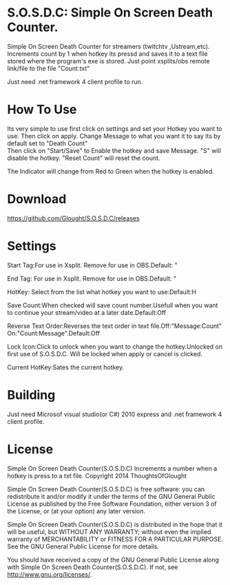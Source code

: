 S.O.S.D.C: Simple On Screen Death Counter.
=========

Simple On Screen Death Counter for streamers (twitchtv ,Ustream,etc). Increments count by 1 when hotkey its pressd and saves it to a text file stored where the program's exe is stored. Just point xsplits/obs remote link/file to the file "Count.txt"

Just need .net framework 4 client profile to run.

How To Use
=========

Its very simple to use first click on settings and set your Hotkey you want to use. 
Then click on apply. Change Message to what you want it to say its by default set to "Death Count"  
Then click on "Start/Save" to Enable the hotkey and save Message. "S" will disable the hotkey.
"Reset Count" will reset the count.

The Indicator will change from Red to Green when the hotkey is enabled.

Download
==========
https://github.com/Glought/S.O.S.D.C/releases

Settings
==========

Start Tag:For use in Xsplit. Remove for use in OBS.Default: "<xsplit>

End Tag: For use in Xsplit. Remove for use in OBS.Default: "</xsplit>

HotKey: Select from the list what hotkey you want to use:Default:H

Save Count:When checked will save count number.Usefull when you want to continue your stream/video at a later date.Default:Off

Reverse Text Order:Reverses the text order in text file.Off:"Message:Count" On:"Count:Message".Default:Off

Lock Icon:Click to unlock when you want to change the hotkey.Unlocked on first use of S.O.S.D.C.
Will be locked when apply or cancel is clicked.

Current HotKey:Sates the current hotkey.


Building
==========
Just need  Microsof visual studio(or C#) 2010 express and .net framework 4 client profile.


License
===========
  Simple On Screen Death Counter(S.O.S.D.C) Increments a number when a hotkey is press to a txt file.
  Copyright 2014 ThoughtsOfGlought

  Simple On Screen Death Counter(S.O.S.D.C) is free software: you can redistribute it and/or modify
  it under the terms of the GNU General Public License as published by
  the Free Software Foundation, either version 3 of the License, or
  (at your option) any later version.

  Simple On Screen Death Counter(S.O.S.D.C) is distributed in the hope that it will be useful,
  but WITHOUT ANY WARRANTY; without even the implied warranty of
  MERCHANTABILITY or FITNESS FOR A PARTICULAR PURPOSE.  See the
  GNU General Public License for more details.

  You should have received a copy of the GNU General Public License
  along with Simple On Screen Death Counter(S.O.S.D.C).  If not, see <http://www.gnu.org/licenses/>.
